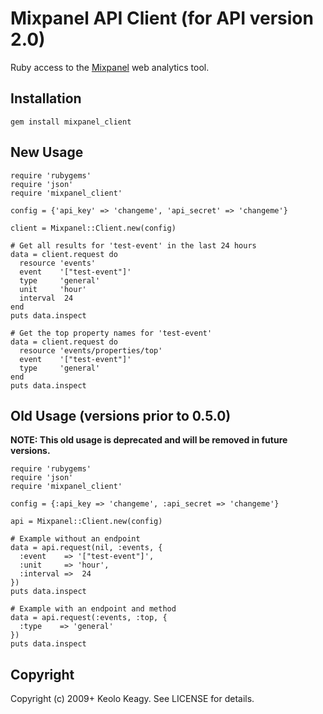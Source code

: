 # Mixpanel API Client (for API version 2.0)

Ruby access to the [Mixpanel](http://mixpanel.com/) web analytics tool.


## Installation

    gem install mixpanel_client


## New Usage

    require 'rubygems'
    require 'json'
    require 'mixpanel_client'

    config = {'api_key' => 'changeme', 'api_secret' => 'changeme'}

    client = Mixpanel::Client.new(config)

    # Get all results for 'test-event' in the last 24 hours
    data = client.request do
      resource 'events'
      event    '["test-event"]'
      type     'general'
      unit     'hour'
      interval  24
    end
    puts data.inspect

    # Get the top property names for 'test-event'
    data = client.request do
      resource 'events/properties/top'
      event    '["test-event"]'
      type     'general'
    end
    puts data.inspect


## Old Usage (versions prior to 0.5.0)

__NOTE: This old usage is deprecated and will be removed in future versions.__

    require 'rubygems'
    require 'json'
    require 'mixpanel_client'

    config = {:api_key => 'changeme', :api_secret => 'changeme'}

    api = Mixpanel::Client.new(config)

    # Example without an endpoint
    data = api.request(nil, :events, {
      :event    => '["test-event"]',
      :unit     => 'hour',
      :interval =>  24
    })
    puts data.inspect

    # Example with an endpoint and method
    data = api.request(:events, :top, {
      :type    => 'general'
    })
    puts data.inspect


## Copyright

Copyright (c) 2009+ Keolo Keagy. See LICENSE for details.
